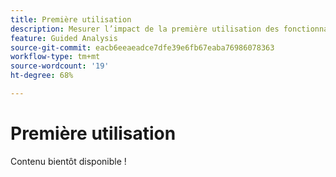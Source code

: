 ```yaml
---
title: Première utilisation
description: Mesurer l’impact de la première utilisation des fonctionnalités sur les indicateurs clés.
feature: Guided Analysis
source-git-commit: eacb6eeaeadce7dfe39e6fb67eaba76986078363
workflow-type: tm+mt
source-wordcount: '19'
ht-degree: 68%

---
```


# Première utilisation

Contenu bientôt disponible !
